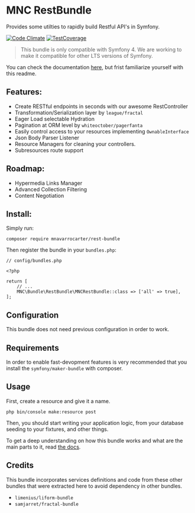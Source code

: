 MNC RestBundle
==============
Provides some utilties to rapidly build Restful API's in Symfony.

[![Code Climate](https://codeclimate.com/github/mnavarrocarter/RestBundle/badges/gpa.svg)](https://codeclimate.com/github/mnavarrocarter/RestBundle)
[![TestCoverage](https://codeclimate.com/github/mnavarrocarter/RestBundle/badges/coverage.svg)](https://codeclimate.com/github/mnavarrocarter/RestBundle)

> This bundle is only compatible with Symfony 4. We are working to make it compatible
for other LTS versions of Symfony.

You can check the documentation [here](/src/Resources/docs/0.intro.md), but frist
familiarize yourself with this readme.

## Features:
- Create RESTful endpoints in seconds with our awesome RestController
- Transformation/Serialization layer by `league/fractal`
- Eager Load selectable Hydration
- Pagination at ORM level by `whiteoctober/pagerfanta`
- Easily control access to your resources implementing `OwnableInterface`
- Json Body Parser Listener
- Resource Managers for cleaning your controllers.
- Subresources route support

## Roadmap:
- Hypermedia Links Manager
- Advanced Collection Filtering
- Content Negotiation

## Install:

Simply run:

    composer require mnavarrocarter/rest-bundle
   
Then register the bundle in your `bundles.php`:

    // config/bundles.php
    
    <?php
    
    return [
        // ...
        MNC\Bundle\RestBundle\MNCRestBundle::class => ['all' => true],
    ];

## Configuration
This bundle does not need previous configuration in order to work.

## Requirements
In order to enable fast-devopment features is very recommended that you install 
the `symfony/maker-bundle` with composer.

## Usage

First, create a resource and give it a name.

    php bin/console make:resource post

Then, you should start writing your application logic, from your database seeding
to your fixtures, and other things.

To get a deep understanding on how this bundle works and what are the main parts
to it, read [the docs](/src/Resources/docs/0.intro.md).

## Credits
This bundle incorporates services definitions and code from these other bundles that
were extracted here to avoid dependency in other bundles.
- `limenius/liform-bundle`
- `samjarret/fractal-bundle`
